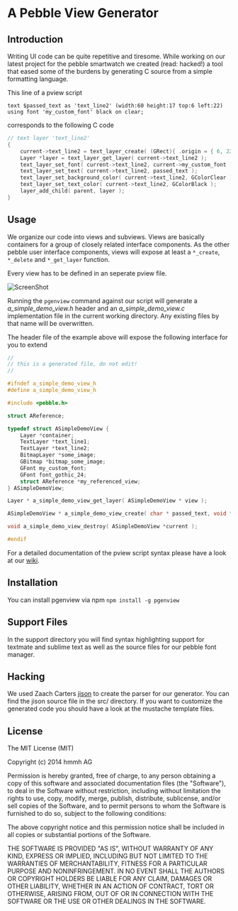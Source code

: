 A Pebble View Generator
=======================

## Introduction
Writing UI code can be quite repetitive and tiresome. While working on our latest project for the pebble smartwatch we created (read: hacked!) a tool that eased some of the burdens by generating C source from a simple formatting language. 

This line of a pview script

````
text $passed_text as 'text_line2' (width:60 height:17 top:6 left:22) using font 'my_custom_font' black on clear;
````

corresponds to the following C code
 
````C
// text layer 'text_line2'
{
    current->text_line2 = text_layer_create( (GRect){ .origin = { 6, 22 }, .size = { 60, 17 } } );
    Layer *layer = text_layer_get_layer( current->text_line2 );
    text_layer_set_font( current->text_line2, current->my_custom_font );
    text_layer_set_text( current->text_line2, passed_text );
    text_layer_set_background_color( current->text_line2, GColorClear );
    text_layer_set_text_color( current->text_line2, GColorBlack );
    layer_add_child( parent, layer );
}
````

## Usage

We organize our code into views and subviews. Views are basically containers for a group of closely related interface components. As the other pebble user interface components, views will expose at least a ````*_create````, ````*_delete```` and ````*_get_layer```` function.

Every view has to be defined in an seperate pview file.

![ScreenShot](https://raw.githubusercontent.com/hmmh/pebble-view-generator/master/support/SyntaxHighlighting/pscript_syntax_demo.jpg)

Running the ````pgenview```` command against our script will generate a _a_simple_demo_view.h_ header and an _a_simple_demo_view.c_ implementation file in the current working directory. Any existing files by that name will be overwritten.

The header file of the example above will expose the following interface for you to extend 

````C
//
// this is a generated file, do not edit!
//

#ifndef a_simple_demo_view_h
#define a_simple_demo_view_h

#include <pebble.h>

struct AReference;

typedef struct ASimpleDemoView {
	Layer *container;
	TextLayer *text_line1;
	TextLayer *text_line2;
	BitmapLayer *some_image;
	GBitmap *bitmap_some_image;
	GFont my_custom_font;
	GFont font_gothic_24;
	struct AReference *my_referenced_view;
} ASimpleDemoView;

Layer * a_simple_demo_view_get_layer( ASimpleDemoView * view );

ASimpleDemoView * a_simple_demo_view_create( char * passed_text, void * some_data );

void a_simple_demo_view_destroy( ASimpleDemoView *current );

#endif

````

For a detailed documentation of the pview script syntax please have a look at our [wiki](https://github.com/hmmh/pebble-view-generator/wiki/).

## Installation

You can install pgenview via npm ````npm install -g pgenview````

## Support Files

In the support directory you will find syntax highlighting support for textmate and sublime text as well as the source files for our pebble font manager.


## Hacking

We used Zaach Carters [jison](http://zaach.github.io/jison/) to create the parser for our generator. You can find the jison source file in the src/ directory.
If you want to customize the generated code you should have a look at the mustache template files.

## License
The MIT License (MIT)

Copyright (c) 2014 hmmh AG

Permission is hereby granted, free of charge, to any person obtaining a copy
of this software and associated documentation files (the "Software"), to deal
in the Software without restriction, including without limitation the rights
to use, copy, modify, merge, publish, distribute, sublicense, and/or sell
copies of the Software, and to permit persons to whom the Software is
furnished to do so, subject to the following conditions:

The above copyright notice and this permission notice shall be included in all
copies or substantial portions of the Software.

THE SOFTWARE IS PROVIDED "AS IS", WITHOUT WARRANTY OF ANY KIND, EXPRESS OR
IMPLIED, INCLUDING BUT NOT LIMITED TO THE WARRANTIES OF MERCHANTABILITY,
FITNESS FOR A PARTICULAR PURPOSE AND NONINFRINGEMENT. IN NO EVENT SHALL THE
AUTHORS OR COPYRIGHT HOLDERS BE LIABLE FOR ANY CLAIM, DAMAGES OR OTHER
LIABILITY, WHETHER IN AN ACTION OF CONTRACT, TORT OR OTHERWISE, ARISING FROM,
OUT OF OR IN CONNECTION WITH THE SOFTWARE OR THE USE OR OTHER DEALINGS IN THE
SOFTWARE.
